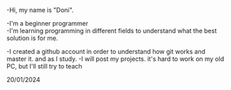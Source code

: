 -Hi, my name is "Doni".

-I'm a beginner programmer  
-I'm learning programming in different fields to understand what the best solution is for me. 

-I created a github account in order to understand how git works and master it. and as I study.
-I will post my projects. it's hard to work on my old PC, but I'll still try to teach

20/01/2024
